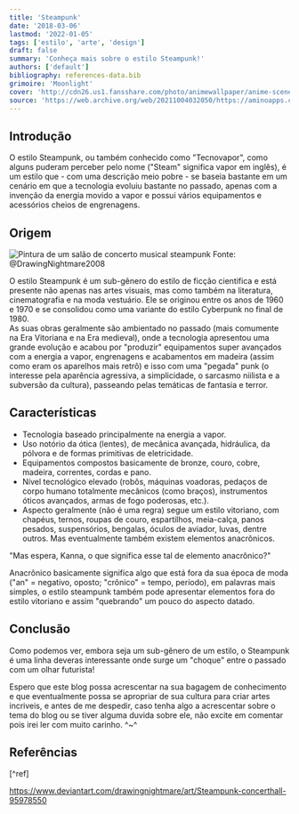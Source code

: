 ```yaml
---
title: 'Steampunk'
date: '2018-03-06'
lastmod: '2022-01-05'
tags: ['estilo', 'arte', 'design']
draft: false
summary: 'Conheça mais sobre o estilo Steampunk!'
authors: ['default']
bibliography: references-data.bib
grimoire: 'Moonlight'
cover: 'http://cdn26.us1.fansshare.com/photo/animewallpaper/anime-scenery-wallpapers-hd-resolution-anime-wallpaper-1577140481.jpg'
source: 'https://web.archive.org/web/20211004032050/https://aminoapps.com/c/grimoires/page/blog/steampunk/aVk5_5eQc0ugp7gg5dKexbrLRaLoWlMLzQ1'
---
```


## Introdução

O estilo Steampunk, ou também conhecido como "Tecnovapor", como alguns puderam perceber pelo nome ("Steam" significa vapor em inglês), é um estilo que - com uma descrição meio pobre - se baseia
bastante em um cenário em que a tecnologia evoluiu bastante no passado, apenas com a invenção da energia movido a vapor e possui vários equipamentos e acessórios cheios de engrenagens.

<TOCInline toc={props.toc} exclude='Introdução' toHeading={2} />

## Origem

![Pintura de um salão de concerto musical steampunk](/static/images/DrawingNightmare-2008-steampunk_concerthall.jpg)
Fonte: @DrawingNightmare2008

O estilo Steampunk é um sub-gênero do estilo de ficção cientifica e está presente não apenas nas artes visuais, mas como também na literatura, cinematografia e na moda vestuário. Ele se originou entre os anos de 1960 e 1970 e se consolidou como uma variante do estilo Cyberpunk no final de 1980.  
As suas obras geralmente são ambientado no passado (mais comumente na Era Vitoriana e na Era medieval), onde a tecnologia apresentou uma grande evolução e acabou por "produzir" equipamentos super avançados com a energia a vapor, engrenagens e acabamentos em madeira (assim como eram os aparelhos mais retrô) e isso com uma "pegada" punk (o interesse pela aparência agressiva, a simplicidade, o sarcasmo niilista e a subversão da cultura), passeando pelas temáticas de fantasia e terror.

## Características

- Tecnologia baseado principalmente na energia a vapor.
- Uso notório da ótica (lentes), de mecânica avançada, hidráulica, da pólvora e de formas primitivas de eletricidade.
- Equipamentos compostos basicamente de bronze, couro, cobre, madeira, correntes, cordas e pano.
- Nível tecnológico elevado (robôs, máquinas voadoras, pedaços de corpo humano totalmente mecânicos (como braços), instrumentos óticos avançados, armas de fogo poderosas, etc.).
- Aspecto geralmente (não é uma regra) segue um estilo vitoriano, com chapéus, ternos, roupas de couro, espartilhos, meia-calça, panos pesados, suspensórios, bengalas, óculos de aviador, luvas, dentre outros. Mas eventualmente também existem elementos anacrônicos.

"Mas espera, Kanna, o que significa esse tal de elemento anacrônico?"

Anacrônico basicamente significa algo que está fora da sua época de moda ("an" = negativo, oposto; "crônico" = tempo, período), em palavras mais simples, o estilo steampunk também pode apresentar elementos fora do estilo vitoriano e assim "quebrando" um pouco do aspecto datado.

## Conclusão

Como podemos ver, embora seja um sub-gênero de um estilo, o Steampunk é uma linha deveras interessante onde surge um "choque" entre o passado com um olhar futurista!

Espero que este blog possa acrescentar na sua bagagem de conhecimento e que eventualmente possa se apropriar de sua cultura para criar artes incriveis, e antes de me despedir, caso tenha algo a acrescentar sobre o tema do blog ou se tiver alguma duvida sobre ele, não excite em comentar pois irei ler com muito carinho. ^~^

## Referências

[^ref]

https://www.deviantart.com/drawingnightmare/art/Steampunk-concerthall-95978550
